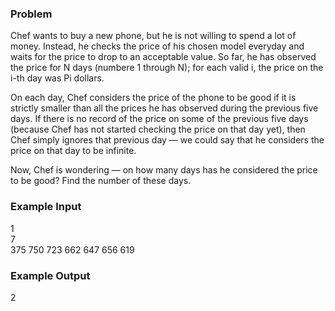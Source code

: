 ### Problem

Chef wants to buy a new phone, but he is not willing to spend a lot of money. Instead, he checks the price of his chosen model everyday and waits for the price to drop to an acceptable value. So far, he has observed the price for N days (numbere 1 through N); for each valid i, the price on the i-th day was Pi dollars.</br>

On each day, Chef considers the price of the phone to be good if it is strictly smaller than all the prices he has observed during the previous five days. If there is no record of the price on some of the previous five days (because Chef has not started checking the price on that day yet), then Chef simply ignores that previous day ― we could say that he considers the price on that day to be infinite.</br>

Now, Chef is wondering ― on how many days has he considered the price to be good? Find the number of these days.</br>

### Example Input</br>
1</br>
7</br>
375 750 723 662 647 656 619</br>
### Example Output</br>
2</br>
